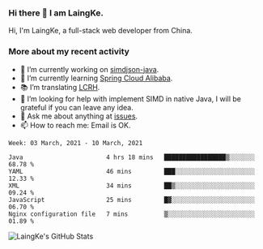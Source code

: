 ### Hi there 👋 I am LaingKe.

Hi, I'm LaingKe, a full-stack web developer from China.

### More about my recent activity

- 🔭 I’m currently working on [simdjson-java](https://github.com/laingke/simdjson-java).
- 🌱 I’m currently learning [Spring Cloud Alibaba](https://github.com/alibaba/spring-cloud-alibaba).
- :books: I’m translating [LCRH](https://github.com/LCTT/LCRH).
- 🤔 I’m looking for help with implement SIMD in native Java, I will be grateful if you can leave any idea.
- 💬 Ask me about anything at [issues](https://github.com/laingke/laingke/issues).
- 📫 How to reach me: Email is OK.

<!--START_SECTION:waka-->
```text
Week: 03 March, 2021 - 10 March, 2021

Java                       4 hrs 18 mins   █████████████████▒░░░░░░░   68.78 % 
YAML                       46 mins         ███░░░░░░░░░░░░░░░░░░░░░░   12.33 % 
XML                        34 mins         ██▒░░░░░░░░░░░░░░░░░░░░░░   09.24 % 
JavaScript                 25 mins         █▓░░░░░░░░░░░░░░░░░░░░░░░   06.70 % 
Nginx configuration file   7 mins          ▒░░░░░░░░░░░░░░░░░░░░░░░░   01.89 % 
```
<!--END_SECTION:waka-->

![LaingKe's GitHub Stats](https://github-readme-stats.vercel.app/api?username=laingke&show_icons=true&theme=nightowl&count_private=true)
